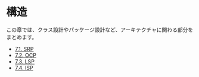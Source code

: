 # 構造
この章では、クラス設計やパッケージ設計など、アーキテクチャに関わる部分をまとめます。

- [7.1. SRP](SRP.md)
- [7.2. OCP](OCP.md)
- [7.3. LSP](LSP.md)
- [7.4. ISP](ISP.md)
